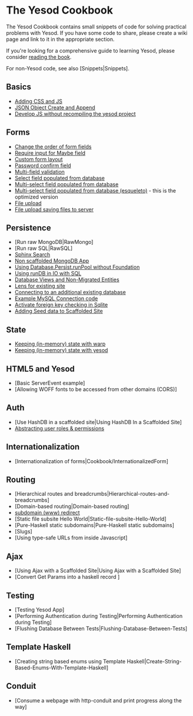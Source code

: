 # The Yesod Cookbook

The Yesod Cookbook contains small snippets of code for solving practical problems with Yesod. If you have some code to share, please create a wiki page and link to it in the appropriate section.

If you're looking for a comprehensive guide to learning Yesod, please consider [reading the book](http://www.yesodweb.com/book).

For non-Yesod code, see also [Snippets|Snippets].

## Basics
* [Adding CSS and JS](http://www.yesodweb.com/blog/2013/01/adding-css-js)
* [JSON Object Create and Append](https://github.com/yesodweb/yesod-cookbook/blob/master/cookbook-pages/JSON-data-helpful-manipulations.md)
* [Develop JS without recompiling the yesod project](https://github.com/yesodweb/yesod-cookbook/blob/master/cookbook-pages/Develop-JS-without-recompiling-the-yesod-project.md)

## Forms

* [Change the order of form fields](https://github.com/yesodweb/yesod-cookbook/blob/master/cookbook-pages/OrderFormFields.md)
* [Require input for Maybe field](https://github.com/yesodweb/yesod-cookbook/blob/master/cookbook-pages/RequireInputMaybeField.md)
* [Custom form layout](https://github.com/yesodweb/yesod-cookbook/blob/master/cookbook-pages/CustomFormLayout.md)
* [Password confirm field](https://github.com/yesodweb/yesod-cookbook/blob/master/cookbook-pages/Password-Confirm-Field.md)
* [Multi-field validation](https://github.com/yesodweb/yesod-cookbook/blob/master/cookbook-pages/Cookbook-Multi-field-validation.md)
* [Select field populated from database](https://github.com/yesodweb/yesod-cookbook/blob/master/cookbook-pages/Select-field-populated-from-database.md)
* [Multi-select field populated from database](https://github.com/yesodweb/yesod-cookbook/blob/master/cookbook-pages/Multi-select-field-populated-from-database.md)
* [Multi-select field populated from database (esqueleto)](https://github.com/yesodweb/yesod-cookbook/blob/master/cookbook-pages/Multi-select-field-populated-from-database-(using-esqueleto).md) - this is the optimized version
* [File upload](https://github.com/yesodweb/yesod-cookbook/blob/master/cookbook-pages/Cookbook-File-upload.md)
* [File upload saving files to server](https://github.com/yesodweb/yesod-cookbook/blob/master/cookbook-pages/Cookbook-file-upload-saving-files-to-server.md)

## Persistence

* [Run raw MongoDB|RawMongo]
* [Run raw SQL|RawSQL]
* [Sphinx Search](https://github.com/yesodweb/yesod-cookbook/blob/master/cookbook-pages/Sphinx-Search.md)
* [Non scaffolded MongoDB App](https://github.com/yesodweb/yesod-cookbook/blob/master/cookbook-pages/Non-scaffolded-MongoDB-App.md)
* [Using Database.Persist.runPool without Foundation](https://github.com/yesodweb/yesod-cookbook/blob/master/cookbook-pages/Using-Database.Persist.runPool-without-Foundation.md)
* [Using runDB in IO with SQL ](https://github.com/yesodweb/yesod-cookbook/blob/master/cookbook-pages/runDBConf-in-IO-for-MySQL.md)
* [Database Views and Non-Migrated Entities](https://github.com/yesodweb/yesod-cookbook/blob/master/cookbook-pages/Database-Views-and-Non-Migrated-Entities.md)
* [Lens for existing site](https://github.com/yesodweb/yesod-cookbook/blob/master/cookbook-pages/Lens-for-existing-site.md)
* [Connecting to an additional existing database](https://github.com/yesodweb/yesod-cookbook/blob/master/cookbook-pages/Connecting-to-an-additional-existing-database.md)
* [Example MySQL Connection code](https://github.com/yesodweb/yesod-cookbook/blob/master/cookbook-pages/Example-MySQL-Connection-code.md)
* [Activate foreign key checking in Sqlite](https://github.com/yesodweb/yesod-cookbook/blob/master/cookbook-pages/Activate-foreign-key-checking-in-Sqlite.md)
* [Adding Seed data to Scaffolded Site](https://github.com/yesodweb/yesod-cookbook/blob/master/cookbook-pages/Adding-Seed-Data-to-Scaffolded-Site.md)

## State

* [Keeping (in-memory) state with warp](https://github.com/yesodweb/yesod-cookbook/blob/master/cookbook-pages/Keeping-(in-memory)-state-with-warp.md)
* [Keeping (in-memory) state with yesod](https://github.com/yesodweb/yesod-cookbook/blob/master/cookbook-pages/Keeping-(in-memory)-state-with-yesod.md)

## HTML5 and Yesod
* [Basic ServerEvent example]
* [Allowing WOFF fonts to be accessed from other domains (CORS)]

## Auth

* [Use HashDB in a scaffolded site|Using HashDB In a Scaffolded Site]
* [Abstracting user roles & permissions](http://blog.felipe.lessa.nom.br/?p=7)

## Internationalization

* [Internationalization of forms|Cookbook/InternationalizedForm]

## Routing

* [Hierarchical routes and breadcrumbs|Hierarchical-routes-and-breadcrumbs]
* [Domain-based routing|Domain-based routing]
* [subdomain (www) redirect](/show/topic/536)
* [Static file subsite Hello World|Static-file-subsite-Hello-World]
* [Pure-Haskell static subdomains|Pure-Haskell static subdomains]
* [Slugs]
* [Using type-safe URLs from inside Javascript]

## Ajax

* [Using Ajax with a Scaffolded Site|Using Ajax with a Scaffolded Site]
* [Convert Get Params into a haskell record ]

## Testing

* [Testing Yesod App]
* [Performing Authentication during Testing|Performing Authentication during Testing]
* [Flushing Database Between Tests|Flushing-Database-Between-Tests]

## Template Haskell

* [Creating string based enums using Template Haskell|Create-String-Based-Enums-With-Template-Haskell]

## Conduit

* [Consume a webpage with http-conduit and print progress along the way]
